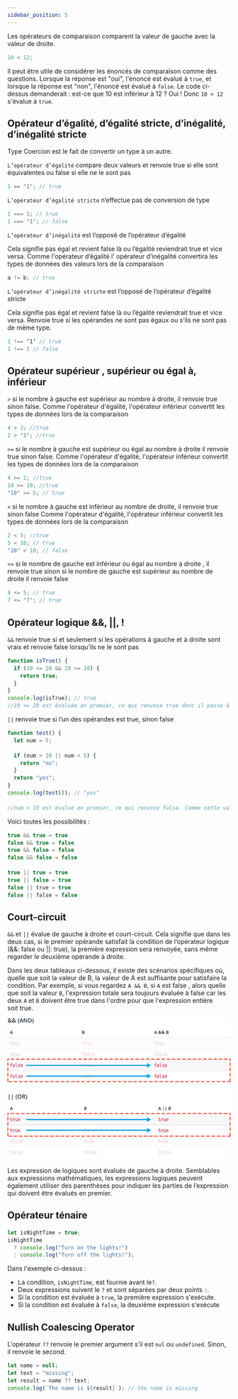 ```yaml
---
sidebar_position: 5
---
```


Les opérateurs de comparaison comparent la valeur de gauche avec la valeur de droite.

```js
10 < 12;
```

Il peut être utile de considérer les énoncés de comparaison comme des questions. Lorsque la réponse est "oui", l'énoncé est évalué à `true`, et lorsque la réponse est "non", l'énoncé est évalué à `false`. Le code ci-dessus demanderait : est-ce que 10 est inférieur à 12 ? Oui ! Donc `10 < 12` s'évalue à `true`.

## Opérateur d’égalité, d’égalité stricte, d’inégalité, d’inégalité stricte

Type Coercion est le fait de convertir un type à un autre.

`L’opérateur d’égalité` compare deux valeurs et renvoie true si elle sont équivalentes ou false si elle ne le sont pas

```js
1 == "1"; // true
```

`L’opérateur d’égalité stricte` n’effectue pas de conversion de type

```js
1 === 1; // true
1 === "1"; // false
```

`L’opérateur d’inégalité` est l’opposé de l’opérateur d’égalité

Cela signifie pas égal et revient false là ou l’égalité reviendrait true et vice versa.
Comme l'opérateur d’égalité l’ opérateur d’inégalité convertira les types de données des valeurs lors de la comparaison

```js
a != b; // true
```

`L’opérateur d’inégalité stricte` est l’opposé de l’opérateur d’égalité stricte

Cela signifie pas égal et revient false là ou l’égalité reviendrait true et vice versa.
Renvoie true si les opérandes ne sont pas égaux ou s’ils ne sont pas de même type.

```js
1 !== ‘1’ // true
1 !== 1 // false
```

## Opérateur supérieur , supérieur ou égal à, inférieur

`>` si le nombre à gauche est supérieur au nombre à droite, il renvoie true sinon false.
Comme l'opérateur d'égalité, l'opérateur inférieur convertit les types de données lors de la comparaison

```js
4 > 2; //true
2 > "1"; //true
```

`>=` si le nombre à gauche est supérieur ou égal au nombre à droite il renvoie true sinon false.
Comme l'opérateur d'égalité, l'opérateur inférieur convertit les types de données lors de la comparaison

```js
4 >= 2; //true
10 >= 10; //true
"10" >= 5; // true
```

`<` si le nombre à gauche est inférieur au nombre de droite, il renvoie true sinon false
Comme l'opérateur d'égalité, l'opérateur inférieur convertit les types de données lors de la comparaison

```js
2 < 5; //true
5 < 10; // true
"20" < 10; // false
```

`<=` si le nombre de gauche est inférieur ou égal au nombre à droite , il renvoie true sinon si le nombre de gauche est supérieur au nombre de droite il renvoie false

```js
4 <= 5; // true
7 <= "7"; // true
```

## Opérateur logique &&, ||, !

`&&` renvoie true si et seulement si les opérations à gauche et à droite sont vrais et renvoie false lorsqu’ils ne le sont pas

```js
function isTrue() {
  if (10 <= 20 && 20 >= 10) {
    return true;
  }
}
console.log(isTrue); // true
//10 <= 20 est évaluée en premier, ce qui renvoie true donc il passe à l’évaluation de l’expression à droite (20 >= 10). Cette expression est également évaluée a true */
```

`||` renvoie true si l’un des opérandes est true, sinon false

```js
function test() {
  let num = 5;

  if (num > 10 || num < 5) {
    return "no";
  }
  return "yes";
}
console.log(test()); // "yes"

//num > 10 est évalué en premier, ce qui renvoie false. Comme cette valeur n’est pas véridique, elle renvoie immédiatement l’expression à droite (num < 5) qui est false
```

Voici toutes les possibilités :

```js
true && true = true
false && true = false
true && false = false
false && false = false

true || true = true
true || false = true
false || true = true
false || false = false
```

## Court-circuit

`&&` et `||` évalue de gauche à droite et court-circuit. Cela signifie que dans les deux cas, si le premier opérande satisfait la condition de l’opérateur logique (&&: false ou ||: true), la première expression sera renvoyée, sans même regarder le deuxième opérande à droite.

Dans les deux tableaux ci-dessous, il existe des scénarios spécifiques où, quelle que soit la valeur de B, la valeur de A est suffisante pour satisfaire la condition.
Par exemple, si vous regardez `A && B`, si `A` est false , alors quelle que soit la valeur `B`, l'expression totale sera toujours évaluée à false car les deux `A` et `B` doivent être true dans l'ordre pour que l'expression entière soit true.

![short-circuiting](../../static/img/short-circuiting.png)

Les expression de logiques sont évalués de gauche à droite. Semblables aux expressions mathématiques, les expressions logiques peuvent également utiliser des parenthèses pour indiquer les parties de l’expression qui doivent être évalués en premier.

## Opérateur ténaire

```js
let isNightTime = true;
isNightTime
  ? console.log("Turn on the lights!")
  : console.log("Turn off the lights!");
```

Dans l'exemple ci-dessus :

- La condition, `isNightTime`, est fournie avant le`?`.
- Deux expressions suivent le `?` et sont séparées par deux points `:`.
- Si la condition est évaluée à `true`, la première expression s'exécute.
- Si la condition est évaluée à `false`, la deuxième expression s'exécute

## Nullish Coalescing Operator

L'opérateur `??` renvoie le premier argument s'il est `nul` ou `undefined`. Sinon, il renvoie le second.

```js
let name = null;
let text = "missing";
let result = name ?? text;
console.log(`The name is ${result}`); // the name is missing
```

